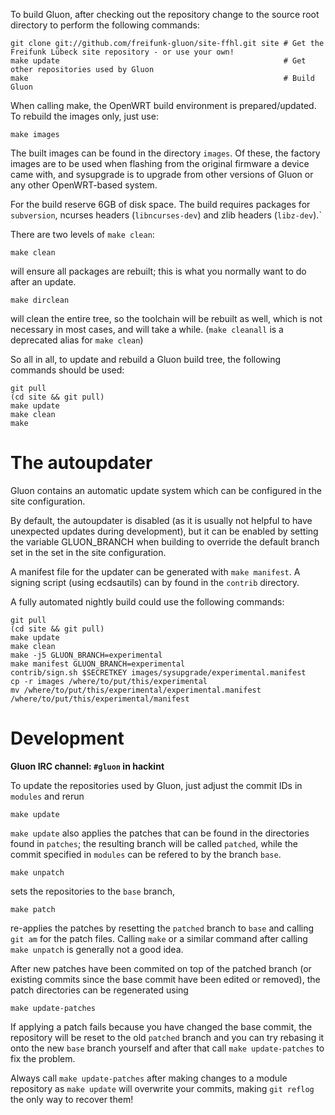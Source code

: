 To build Gluon, after checking out the repository change to the source root directory
to  perform the following commands:

    git clone git://github.com/freifunk-gluon/site-ffhl.git site # Get the Freifunk Lübeck site repository - or use your own!
    make update                                                  # Get other repositories used by Gluon
    make                                                         # Build Gluon

When calling make, the OpenWRT build environment is prepared/updated. To rebuild
the images only, just use:

    make images

The built images can be found in the directory `images`. Of these, the factory
images are to be used when flashing from the original firmware a device came with,
and sysupgrade is to upgrade from other versions of Gluon or any other OpenWRT-based
system.

For the build reserve 6GB of disk space. The build requires packages
for `subversion`, ncurses headers (`libncurses-dev`) and zlib headers
(`libz-dev`).`


There are two levels of `make clean`:

    make clean

will ensure all packages are rebuilt; this is what you normally want to do after an update.

    make dirclean

will clean the entire tree, so the toolchain will be rebuilt as well, which is
not necessary in most cases, and will take a while. (`make cleanall` is a deprecated
alias for `make clean`)

So all in all, to update and rebuild a Gluon build tree, the following commands should be used:

    git pull
    (cd site && git pull)
    make update
    make clean
    make


# The autoupdater

Gluon contains an automatic update system which can be configured in the site configuration.

By default, the autoupdater is disabled (as it is usually not helpful to have unexpected updates
during development), but it can be enabled by setting the variable GLUON_BRANCH when building
to override the default branch set in the set in the site configuration.

A manifest file for the updater can be generated with `make manifest`. A signing script (using
ecdsautils) can by found in the `contrib` directory.

A fully automated nightly build could use the following commands:

    git pull
    (cd site && git pull)
    make update
    make clean
    make -j5 GLUON_BRANCH=experimental
    make manifest GLUON_BRANCH=experimental
    contrib/sign.sh $SECRETKEY images/sysupgrade/experimental.manifest
    cp -r images /where/to/put/this/experimental
    mv /where/to/put/this/experimental/experimental.manifest /where/to/put/this/experimental/manifest


# Development

**Gluon IRC channel: `#gluon` in hackint**

To update the repositories used by Gluon, just adjust the commit IDs in `modules` and
rerun

	make update

`make update` also applies the patches that can be found in the directories found in
`patches`; the resulting branch will be called `patched`, while the commit specified in `modules`
can be refered to by the branch `base`.

	make unpatch

sets the repositories to the `base` branch,

	make patch

re-applies the patches by resetting the `patched` branch to `base` and calling `git am`
for the patch files. Calling `make` or a similar command after calling `make unpatch`
is generally not a good idea.

After new patches have been commited on top of the patched branch (or existing commits
since the base commit have been edited or removed), the patch directories can be regenerated
using

	make update-patches

If applying a patch fails because you have changed the base commit, the repository will be reset to the old `patched` branch
and you can try rebasing it onto the new `base` branch yourself and after that call `make update-patches` to fix the problem.

Always call `make update-patches` after making changes to a module repository as `make update` will overwrite your
commits, making `git reflog` the only way to recover them!

